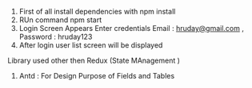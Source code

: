 1. First of all install dependencies with npm install 
2. RUn command npm start 
3. Login Screen Appears 
    Enter credentials Email : hruday@gmail.com , Password : hruday123
4. After login user list screen will be displayed 

Library used other then Redux (State MAnagement )
1. Antd : For Design Purpose of Fields and Tables 
